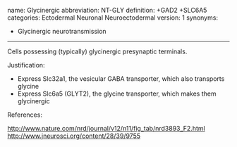 name: Glycinergic
abbreviation: NT-GLY
definition: +GAD2 +SLC6A5
categories: Ectodermal Neuronal Neuroectodermal
version: 1
synonyms:
- Glycinergic neurotransmission
---

Cells possessing (typically) glycinergic presynaptic terminals. 

Justification:

* Express Slc32a1, the vesicular GABA transporter, which also transports glycine
* Express Slc6a5 (GLYT2), the glycine transporter, which makes them glycinergic

References:

http://www.nature.com/nrd/journal/v12/n11/fig_tab/nrd3893_F2.html
http://www.jneurosci.org/content/28/39/9755